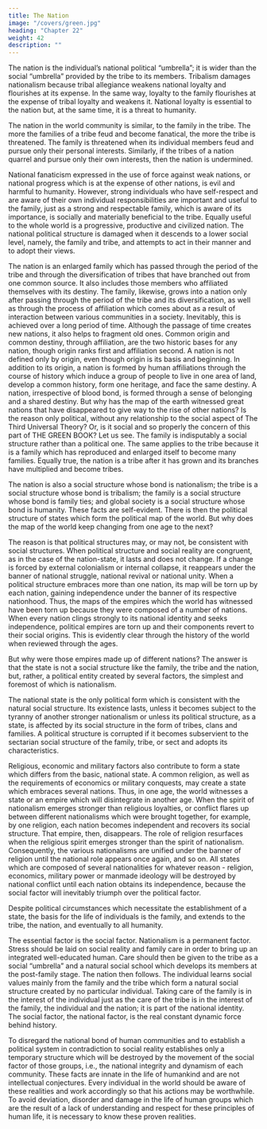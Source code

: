```yaml
---
title: The Nation
image: "/covers/green.jpg"
heading: "Chapter 22"
weight: 42
description: ""
---
```



The nation is the individual’s national political “umbrella”; it
is wider than the social “umbrella” provided by the tribe to
its members. Tribalism damages nationalism because tribal allegiance weakens national loyalty and flourishes at its expense.
In the same way, loyalty to the family flourishes at the expense
of tribal loyalty and weakens it. National loyalty is essential to
the nation but, at the same time, it is a threat to humanity.

The nation in the world community is similar, to the family
in the tribe. The more the families of a tribe feud and become
fanatical, the more the tribe is threatened. The family is threatened when its individual members feud and pursue only their
personal interests. Similarly, if the tribes of a nation quarrel and
pursue only their own interests, then the nation is undermined.

National fanaticism expressed in the use of force against weak
nations, or national progress which is at the expense of other nations, is evil and harmful to humanity. However, strong individuals who have self-respect and are aware of their own individual
responsibilities are important and useful to the family, just as a
strong and respectable family, which is aware of its importance,
is socially and materially beneficial to the tribe. Equally useful
to the whole world is a progressive, productive and civilized
nation. The national political structure is damaged when it descends to a lower social level, namely, the family and tribe, and attempts to act in their manner and to adopt their views.

The nation is an enlarged family which has passed through
the period of the tribe and through the diversification of tribes
that have branched out from one common source. It also includes those members who affiliated themselves with its destiny. The family, likewise, grows into a nation only after passing
through the period of the tribe and its diversification, as well
as through the process of affiliation which comes about as a
result of interaction between various communities in a society.
Inevitably, this is achieved over a long period of time. Although
the passage of time creates new nations, it also helps to fragment
old ones. Common origin and common destiny, through affiliation, are the two historic bases for any nation, though origin
ranks first and affiliation second. A nation is not defined only by
origin, even though origin is its basis and beginning. In addition
to its origin, a nation is formed by human affiliations through
the course of history which induce a group of people to live in
one area of land, develop a common history, form one heritage,
and face the same destiny. A nation, irrespective of blood bond,
is formed through a sense of belonging and a shared destiny.
But why has the map of the earth witnessed great nations
that have disappeared to give way to the rise of other nations? Is
the reason only political, without any relationship to the social
aspect of The Third Universal Theory? Or, is it social and so
properly the concern of this part of THE GREEN BOOK?
Let us see. The family is indisputably a social structure rather
than a political one. The same applies to the tribe because it is
a family which has reproduced and enlarged itself to become
many families. Equally true, the nation is a tribe after it has
grown and its branches have multiplied and become tribes.

The nation is also a social structure whose bond is nationalism; the tribe is a social structure whose bond is tribalism; the family is a social structure whose bond is family ties; and global
society is a social structure whose bond is humanity. These facts
are self-evident. There is then the political structure of states
which form the political map of the world. But why does the
map of the world keep changing from one age to the next?

The
reason is that political structures may, or may not, be consistent
with social structures. When political structure and social reality
are congruent, as in the case of the nation-state, it lasts and does
not change. If a change is forced by external colonialism or internal collapse, it reappears under the banner of national struggle, national revival or national unity. When a political structure
embraces more than one nation, its map will be torn up by each
nation, gaining independence under the banner of its respective nationhood. Thus, the maps of the empires which the world
has witnessed have been torn up because they were composed
of a number of nations. When every nation clings strongly to
its national identity and seeks independence, political empires
are torn up and their components revert to their social origins.
This is evidently clear through the history of the world when
reviewed through the ages.

But why were those empires made up of different nations?
The answer is that the state is not a social structure like the
family, the tribe and the nation, but, rather, a political entity created by several factors, the simplest and foremost of which is nationalism.

The national state is the only political form which
is consistent with the natural social structure. Its existence lasts,
unless it becomes subject to the tyranny of another stronger nationalism or unless its political structure, as a state, is affected by its social structure in the form of tribes, clans and families. A
political structure is corrupted if it becomes subservient to the
sectarian social structure of the family, tribe, or sect and adopts
its characteristics.

Religious, economic and military factors also contribute to
form a state which differs from the basic, national state.
A common religion, as well as the requirements of economics
or military conquests, may create a state which embraces several
nations. Thus, in one age, the world witnesses a state or an empire which will disintegrate in another age. When the spirit of
nationalism emerges stronger than religious loyalties, or conflict
flares up between different nationalisms which were brought
together, for example, by one religion, each nation becomes independent and recovers its social structure. That empire, then,
disappears. The role of religion resurfaces when the religious
spirit emerges stronger than the spirit of nationalism. Consequently, the various nationalisms are unified under the banner
of religion until the national role appears once again, and so on.
All states which are composed of several nationalities for
whatever reason - religion, economics, military power or manmade ideology will be destroyed by national conflict until each
nation obtains its independence, because the social factor will
inevitably triumph over the political factor.

Despite political circumstances which necessitate the establishment of a state, the basis for the life of individuals is the
family, and extends to the tribe, the nation, and eventually to
all humanity. 

The essential factor is the social factor. Nationalism is a permanent factor. Stress should be laid on social reality and family care in order to bring up an integrated well-educated
human. Care should then be given to the tribe as a social “umbrella” and a natural social school which develops its members
at the post-family stage. The nation then follows. The individual
learns social values mainly from the family and the tribe which
form a natural social structure created by no particular individual. Taking care of the family is in the interest of the individual
just as the care of the tribe is in the interest of the family, the
individual and the nation; it is part of the national identity. The
social factor, the national factor, is the real constant dynamic
force behind history.

To disregard the national bond of human communities and
to establish a political system in contradiction to social reality
establishes only a temporary structure which will be destroyed
by the movement of the social factor of those groups, i.e., the
national integrity and dynamism of each community.
These facts are innate in the life of humankind and are not
intellectual conjectures. Every individual in the world should be
aware of these realities and work accordingly so that his actions
may be worthwhile. To avoid deviation, disorder and damage
in the life of human groups which are the result of a lack of
understanding and respect for these principles of human life, it
is necessary to know these proven realities.

